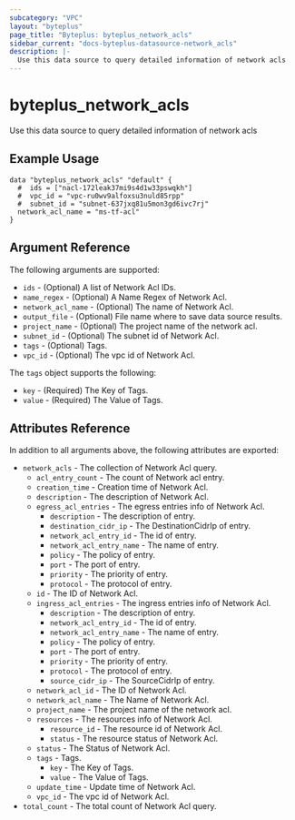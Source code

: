 ```yaml
---
subcategory: "VPC"
layout: "byteplus"
page_title: "Byteplus: byteplus_network_acls"
sidebar_current: "docs-byteplus-datasource-network_acls"
description: |-
  Use this data source to query detailed information of network acls
---
```

# byteplus_network_acls
Use this data source to query detailed information of network acls
## Example Usage
```hcl
data "byteplus_network_acls" "default" {
  #  ids = ["nacl-172leak37mi9s4d1w33pswqkh"]
  #  vpc_id = "vpc-ru0wv9alfoxsu3nuld85rpp"
  #  subnet_id = "subnet-637jxq81u5mon3gd6ivc7rj"
  network_acl_name = "ms-tf-acl"
}
```
## Argument Reference
The following arguments are supported:
* `ids` - (Optional) A list of Network Acl IDs.
* `name_regex` - (Optional) A Name Regex of Network Acl.
* `network_acl_name` - (Optional) The name of Network Acl.
* `output_file` - (Optional) File name where to save data source results.
* `project_name` - (Optional) The project name of the network acl.
* `subnet_id` - (Optional) The subnet id of Network Acl.
* `tags` - (Optional) Tags.
* `vpc_id` - (Optional) The vpc id of Network Acl.

The `tags` object supports the following:

* `key` - (Required) The Key of Tags.
* `value` - (Required) The Value of Tags.

## Attributes Reference
In addition to all arguments above, the following attributes are exported:
* `network_acls` - The collection of Network Acl query.
    * `acl_entry_count` - The count of Network acl entry.
    * `creation_time` - Creation time of Network Acl.
    * `description` - The description of Network Acl.
    * `egress_acl_entries` - The egress entries info of Network Acl.
        * `description` - The description of entry.
        * `destination_cidr_ip` - The DestinationCidrIp of entry.
        * `network_acl_entry_id` - The id of entry.
        * `network_acl_entry_name` - The name of entry.
        * `policy` - The policy of entry.
        * `port` - The port of entry.
        * `priority` - The priority of entry.
        * `protocol` - The protocol of entry.
    * `id` - The ID of Network Acl.
    * `ingress_acl_entries` - The ingress entries info of Network Acl.
        * `description` - The description of entry.
        * `network_acl_entry_id` - The id of entry.
        * `network_acl_entry_name` - The name of entry.
        * `policy` - The policy of entry.
        * `port` - The port of entry.
        * `priority` - The priority of entry.
        * `protocol` - The protocol of entry.
        * `source_cidr_ip` - The SourceCidrIp of entry.
    * `network_acl_id` - The ID of Network Acl.
    * `network_acl_name` - The Name of Network Acl.
    * `project_name` - The project name of the network acl.
    * `resources` - The resources info of Network Acl.
        * `resource_id` - The resource id of Network Acl.
        * `status` - The resource status of Network Acl.
    * `status` - The Status of Network Acl.
    * `tags` - Tags.
        * `key` - The Key of Tags.
        * `value` - The Value of Tags.
    * `update_time` - Update time of Network Acl.
    * `vpc_id` - The vpc id of Network Acl.
* `total_count` - The total count of Network Acl query.


